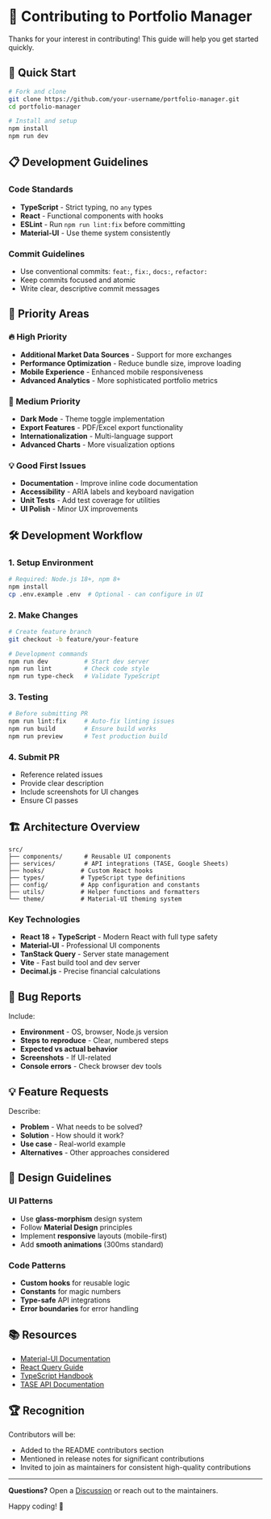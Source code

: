 # 🤝 Contributing to Portfolio Manager

Thanks for your interest in contributing! This guide will help you get started quickly.

## 🚀 Quick Start

```bash
# Fork and clone
git clone https://github.com/your-username/portfolio-manager.git
cd portfolio-manager

# Install and setup
npm install
npm run dev
```

## 📋 Development Guidelines

### Code Standards
- **TypeScript** - Strict typing, no `any` types
- **React** - Functional components with hooks
- **ESLint** - Run `npm run lint:fix` before committing
- **Material-UI** - Use theme system consistently

### Commit Guidelines
- Use conventional commits: `feat:`, `fix:`, `docs:`, `refactor:`
- Keep commits focused and atomic
- Write clear, descriptive commit messages

## 🎯 Priority Areas

### 🔥 High Priority
- **Additional Market Data Sources** - Support for more exchanges
- **Performance Optimization** - Reduce bundle size, improve loading
- **Mobile Experience** - Enhanced mobile responsiveness
- **Advanced Analytics** - More sophisticated portfolio metrics

### 🌟 Medium Priority
- **Dark Mode** - Theme toggle implementation
- **Export Features** - PDF/Excel export functionality
- **Internationalization** - Multi-language support
- **Advanced Charts** - More visualization options

### 💡 Good First Issues
- **Documentation** - Improve inline code documentation
- **Accessibility** - ARIA labels and keyboard navigation
- **Unit Tests** - Add test coverage for utilities
- **UI Polish** - Minor UX improvements

## 🛠️ Development Workflow

### 1. Setup Environment
```bash
# Required: Node.js 18+, npm 8+
npm install
cp .env.example .env  # Optional - can configure in UI
```

### 2. Make Changes
```bash
# Create feature branch
git checkout -b feature/your-feature

# Development commands
npm run dev          # Start dev server
npm run lint         # Check code style
npm run type-check   # Validate TypeScript
```

### 3. Testing
```bash
# Before submitting PR
npm run lint:fix     # Auto-fix linting issues
npm run build        # Ensure build works
npm run preview      # Test production build
```

### 4. Submit PR
- Reference related issues
- Provide clear description
- Include screenshots for UI changes
- Ensure CI passes

## 🏗️ Architecture Overview

```
src/
├── components/      # Reusable UI components
├── services/        # API integrations (TASE, Google Sheets)
├── hooks/          # Custom React hooks
├── types/          # TypeScript type definitions
├── config/         # App configuration and constants
├── utils/          # Helper functions and formatters
└── theme/          # Material-UI theming system
```

### Key Technologies
- **React 18** + **TypeScript** - Modern React with full type safety
- **Material-UI** - Professional UI components
- **TanStack Query** - Server state management
- **Vite** - Fast build tool and dev server
- **Decimal.js** - Precise financial calculations

## 🐛 Bug Reports

Include:
- **Environment** - OS, browser, Node.js version
- **Steps to reproduce** - Clear, numbered steps
- **Expected vs actual behavior**
- **Screenshots** - If UI-related
- **Console errors** - Check browser dev tools

## 💡 Feature Requests

Describe:
- **Problem** - What needs to be solved?
- **Solution** - How should it work?
- **Use case** - Real-world example
- **Alternatives** - Other approaches considered

## 🎨 Design Guidelines

### UI Patterns
- Use **glass-morphism** design system
- Follow **Material Design** principles
- Implement **responsive** layouts (mobile-first)
- Add **smooth animations** (300ms standard)

### Code Patterns
- **Custom hooks** for reusable logic
- **Constants** for magic numbers
- **Type-safe** API integrations
- **Error boundaries** for error handling

## 📚 Resources

- [Material-UI Documentation](https://mui.com/)
- [React Query Guide](https://tanstack.com/query/latest)
- [TypeScript Handbook](https://www.typescriptlang.org/docs/)
- [TASE API Documentation](https://maya.tase.co.il/)

## 🏆 Recognition

Contributors will be:
- Added to the README contributors section
- Mentioned in release notes for significant contributions
- Invited to join as maintainers for consistent high-quality contributions

---

**Questions?** Open a [Discussion](https://github.com/your-username/portfolio-manager/discussions) or reach out to the maintainers.

Happy coding! 🎉 